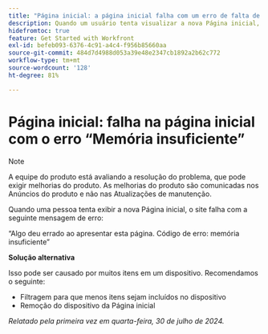 ```yaml
---
title: "Página inicial: a página inicial falha com um erro de falta de memória"
description: Quando um usuário tenta visualizar a nova Página inicial, o site trava com uma mensagem de erro. Uma solução alternativa está disponível.
hidefromtoc: true
feature: Get Started with Workfront
exl-id: befeb093-6376-4c91-a4c4-f956b85660aa
source-git-commit: 484d7d4988d053a39e48e2347cb1892a2b62c772
workflow-type: tm+mt
source-wordcount: '128'
ht-degree: 81%

---
```


# Página inicial: falha na página inicial com o erro “Memória insuficiente”

>[!NOTE]
>
>A equipe do produto está avaliando a resolução do problema, que pode exigir melhorias do produto. As melhorias do produto são comunicadas nos Anúncios do produto e não nas Atualizações de manutenção.

Quando uma pessoa tenta exibir a nova Página inicial, o site falha com a seguinte mensagem de erro:

“Algo deu errado ao apresentar esta página. Código de erro: memória insuficiente”

**Solução alternativa**

Isso pode ser causado por muitos itens em um dispositivo. Recomendamos o seguinte:

* Filtragem para que menos itens sejam incluídos no dispositivo
* Remoção do dispositivo da Página inicial

_Relatado pela primeira vez em quarta-feira, 30 de julho de 2024._
